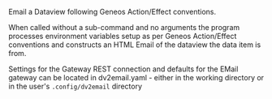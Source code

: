 Email a Dataview following Geneos Action/Effect conventions.

When called without a sub-command and no arguments the program processes environment variables setup as per Geneos Action/Effect conventions and constructs an HTML Email of the dataview the data item is from.

Settings for the Gateway REST connection and defaults for the EMail gateway can be located in dv2email.yaml - either in the working directory or in the user's `.config/dv2email` directory

